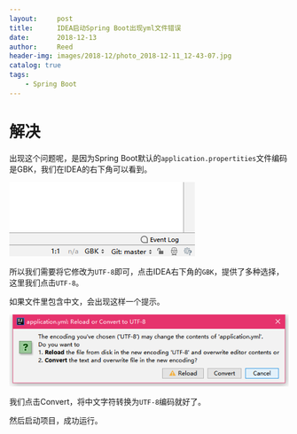 ```yaml
---
layout:     post
title:      IDEA启动Spring Boot出现yml文件错误
date:       2018-12-13
author:     Reed
header-img: images/2018-12/photo_2018-12-11_12-43-07.jpg
catalog: true
tags:
    - Spring Boot
---
```


# 解决

出现这个问题呢，是因为Spring Boot默认的`application.propertities`文件编码是GBK，我们在IDEA的右下角可以看到。

![](/images/2018-12/216113853.png)

所以我们需要将它修改为`UTF-8`即可，点击IDEA右下角的`GBK`，提供了多种选择，这里我们点击`UTF-8`。

如果文件里包含中文，会出现这样一个提示。

![](/images/2018-12/81216114119.png)

我们点击Convert，将中文字符转换为`UTF-8`编码就好了。

然后启动项目，成功运行。